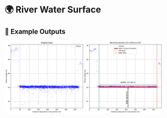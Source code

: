 # 🌍 River Water Surface 

## 📸 Example Outputs

![image alt](https://github.com/SaeidDaliriSusefi/RiverWSE-Estimation/blob/528340e630f5e7da19ba79bd929f39f5e8a8685c/Images/River_.png)
